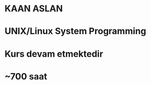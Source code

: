 <h1>KAAN ASLAN</h1>
<h1>UNIX/Linux System Programming</h1>
<h1>Kurs devam etmektedir</h1>
<h1>~700 saat</h1>
